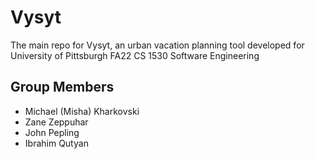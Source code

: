 # Vysyt
The main repo for Vysyt, an urban vacation planning tool developed for University of Pittsburgh FA22 CS 1530 Software Engineering
## Group Members
- Michael (Misha) Kharkovski
- Zane Zeppuhar
- John Pepling
- Ibrahim Qutyan
